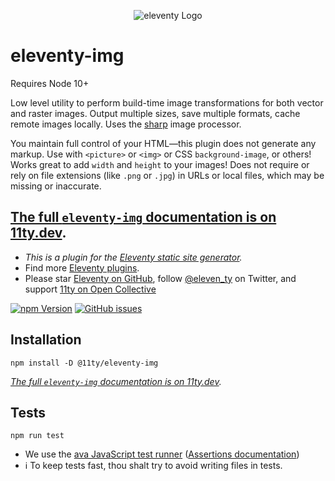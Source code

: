 <p align="center"><img src="https://www.11ty.dev/img/logo-github.png" alt="eleventy Logo"></p>

# eleventy-img

Requires Node 10+

Low level utility to perform build-time image transformations for both vector and raster images. Output multiple sizes, save multiple formats, cache remote images locally. Uses the [sharp](https://sharp.pixelplumbing.com/) image processor.

You maintain full control of your HTML—this plugin does not generate any markup. Use with `<picture>` or `<img>` or CSS `background-image`, or others! Works great to add `width` and `height` to your images! Does not require or rely on file extensions (like `.png` or `.jpg`) in URLs or local files, which may be missing or inaccurate.

## [The full `eleventy-img` documentation is on 11ty.dev](https://www.11ty.dev/docs/plugins/image/).

* _This is a plugin for the [Eleventy static site generator](https://www.11ty.dev/)._
* Find more [Eleventy plugins](https://www.11ty.dev/docs/plugins/).
* Please star [Eleventy on GitHub](https://github.com/11ty/eleventy/), follow [@eleven_ty](https://twitter.com/eleven_ty) on Twitter, and support [11ty on Open Collective](https://opencollective.com/11ty)

[![npm Version](https://img.shields.io/npm/v/@11ty/eleventy-img.svg?style=for-the-badge)](https://www.npmjs.com/package/@11ty/eleventy-img) [![GitHub issues](https://img.shields.io/github/issues/11ty/eleventy-img.svg?style=for-the-badge)](https://github.com/11ty/eleventy-img/issues)

## Installation

```
npm install -D @11ty/eleventy-img
```

_[The full `eleventy-img` documentation is on 11ty.dev](https://www.11ty.dev/docs/plugins/image/)._

## Tests

```
npm run test
```

- We use the [ava JavaScript test runner](https://github.com/avajs/ava) ([Assertions documentation](https://github.com/avajs/ava/blob/master/docs/03-assertions.md))
- ℹ️ To keep tests fast, thou shalt try to avoid writing files in tests.
